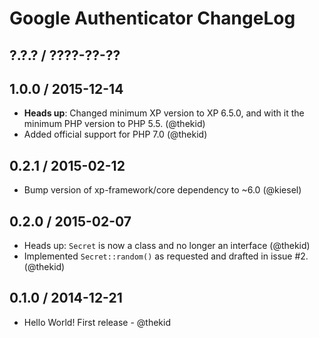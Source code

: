 Google Authenticator ChangeLog
==============================

## ?.?.? / ????-??-??

## 1.0.0 / 2015-12-14

* **Heads up**: Changed minimum XP version to XP 6.5.0, and with it the
  minimum PHP version to PHP 5.5.
  (@thekid)
* Added official support for PHP 7.0
  (@thekid)

## 0.2.1 / 2015-02-12

* Bump version of xp-framework/core dependency to ~6.0
  (@kiesel)

## 0.2.0 / 2015-02-07

* Heads up: `Secret` is now a class and no longer an interface
  (@thekid)
* Implemented `Secret::random()` as requested and drafted in issue #2.
  (@thekid)

## 0.1.0 / 2014-12-21

* Hello World! First release - @thekid